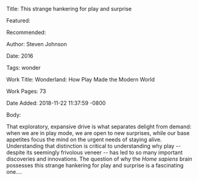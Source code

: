Title: This strange hankering for play and surprise

Featured: 

Recommended: 

Author: Steven Johnson

Date: 2016

Tags: wonder

Work Title: Wonderland: How Play Made the Modern World

Work Pages:  73

Date Added: 2018-11-22 11:37:59 -0800

Body:

That exploratory, expansive drive is what separates delight from demand: when we are in play mode, we are open to new surprises, while our base appetites focus the mind on the urgent needs of staying alive. Understanding that distinction is critical to understanding why play -- despite its seemingly frivolous veneer -- has led to so many important discoveries and innovations. The question of why the *Home sapiens* brain possesses this strange hankering for play and surprise is a fascinating one....


